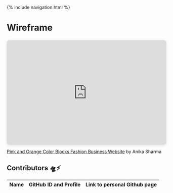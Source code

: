{% include navigation.html %}
# Wireframe
<div style="position: relative; width: 100%; height: 0; padding-top: 56.2225%;
 padding-bottom: 48px; box-shadow: 0 2px 8px 0 rgba(63,69,81,0.16); margin-top: 1.6em; margin-bottom: 0.9em; overflow: hidden;
 border-radius: 8px; will-change: transform;">
  <iframe loading="lazy" style="position: absolute; width: 100%; height: 100%; top: 0; left: 0; border: none; padding: 0;margin: 0;"
    src="https:&#x2F;&#x2F;www.canva.com&#x2F;design&#x2F;DAE6tsiF4aA&#x2F;view?embed" allowfullscreen="allowfullscreen" allow="fullscreen">
  </iframe>
</div>
<a href="https:&#x2F;&#x2F;www.canva.com&#x2F;design&#x2F;DAE6tsiF4aA&#x2F;view?utm_content=DAE6tsiF4aA&amp;utm_campaign=designshare&amp;utm_medium=embeds&amp;utm_source=link" target="_blank" rel="noopener">Pink and Orange Color Blocks Fashion Business Website</a> by Anika Sharma

## Contributors 🛸⚡️
| Name | GitHub ID and Profile | Link to personal Github page |
|------|-----------------------|------------------------------|
